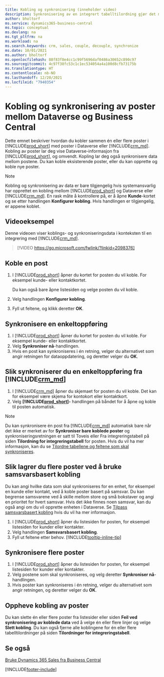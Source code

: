 ```yaml
---
title: Kobling og synkronisering (inneholder video)
description: Synkronisering av en integrert tabelltilordning gjør det mulig å synkronisere data i alle poster i en tabell i Business Central og Dynamics 365 Sales-tabell som er koblet.
author: bholtorf
ms.service: dynamics365-business-central
ms.topic: conceptual
ms.devlang: na
ms.tgt_pltfrm: na
ms.workload: na
ms.search.keywords: crm, sales, couple, decouple, synchronize
ms.date: 10/01/2021
ms.author: bholtorf
ms.openlocfilehash: 88f83f8e4cc1c99f5696daf0486a30652c890c97
ms.sourcegitcommit: 4c97f38fc53c1c1ec534054a4a100d8cfb73175b
ms.translationtype: HT
ms.contentlocale: nb-NO
ms.lasthandoff: 12/20/2021
ms.locfileid: "7940354"
---
```

# <a name="coupling-and-synchronizing-records-between-dataverse-and-business-central"></a>Kobling og synkronisering av poster mellom Dataverse og Business Central

Dette emnet beskriver hvordan du kobler sammen én eller flere poster i [!INCLUDE[prod_short](includes/prod_short.md)] med poster i Dataverse eller [!INCLUDE[crm_md](includes/crm_md.md)]. Kobling av poster lar deg vise Dataverse-informasjon fra [!INCLUDE[prod_short](includes/prod_short.md)], og omvendt. Kopling lar deg også synkronisere data mellom postene. Du kan koble eksisterende poster, eller du kan opprette og koble nye poster.

> [!Note]
> Kobling og synkronisering av data er bare tilgjengelig hvis systemansvarlig har opprettet en kobling mellom [!INCLUDE[prod_short](includes/prod_short.md)] og Dataverse eller [!INCLUDE[crm_md](includes/crm_md.md)]. En rask måte å kontrollere på, er å åpne **Kunde**-kortet og se etter handlingen **Konfigurer kobling**. Hvis handlingen er tilgjengelig, er appene koblet.   

## <a name="video-example"></a>Videoeksempel
Denne videoen viser koblings- og synkroniseringsdata i konteksten til en integrering med [!INCLUDE[crm_md](includes/crm_md.md)].

> [!VIDEO https://go.microsoft.com/fwlink/?linkid=2098376]

## <a name="to-couple-a-record"></a>Koble en post  
1.  I [!INCLUDE[prod_short](includes/prod_short.md)] åpner du kortet for posten du vil koble. For eksempel kunde- eller kontaktkortet.  

    Du kan også bare åpne listesiden og velge posten du vil koble.  

2.  Velg handlingen **Konfigurer kobling**.  
3.  Fyll ut feltene, og klikk deretter **OK**.  

## <a name="to-synchronize-a-single-record"></a>Synkronisere en enkeltoppføring  
1.  I [!INCLUDE[prod_short](includes/prod_short.md)] åpner du kortet for posten du vil koble. For eksempel kunde- eller kontaktkortet.  
2.  Velg **Synkroniser nå**-handlingen.  
3.  Hvis en post kan synkroniseres i én retning, velger du alternativet som angir retningen for dataoppdatering, og deretter velger du **OK**.  

## <a name="to-synchronize-a-single-record-from-crm_md"></a>Slik synkroniserer du en enkeltoppføring fra [!INCLUDE[crm_md](includes/crm_md.md)]  
1.  I [!INCLUDE[crm_md](includes/crm_md.md)] åpner du skjemaet for posten du vil koble. Det kan for eksempel være skjema for kontokort eller kontaktkort.  
2.  Velg **[!INCLUDE[prod_short](includes/prod_short.md)]-** handlingen på båndet for å åpne og koble til posten automatisk.

> [!Note]
> Du kan synkronisere én post fra [!INCLUDE[crm_md](includes/crm_md.md)] automatisk bare når det ikke er merket av for **Synkroniser bare koblede poster** og synkroniseringsretningen er satt til Toveis eller Fra integreringstabell på siden **Tilordning for integreringstabell** for posten. Hvis du vil ha mer informasjon, kan du se [Tilordne tabellene og feltene som skal synkroniseres](admin-how-to-modify-table-mappings-for-synchronization.md#creating-new-records).     

## <a name="to-couple-multiple-records-using-match-based-coupling"></a>Slik lagrer du flere poster ved å bruke samsvarsbasert kobling

Du kan angi hvilke data som skal synkroniseres for en enhet, for eksempel en kunde eller kontakt, ved å koble poster basert på samsvar. Du kan begrense samsvarene ved å skille mellom store og små bokstaver og angi en prioritet for hvert samsvar. Hvis det ikke finnes noen samsvar, kan du også angi om du vil opprette enheten i Dataverse. Se [Tilpass samsvarsbasert kobling](admin-how-to-set-up-a-dynamics-crm-connection.md#customize-the-match-based-coupling) hvis du vil ha mer informasjon.  

1. I [!INCLUDE[prod_short](includes/prod_short.md)] åpner du listesiden for posten, for eksempel listesiden for kunder eller kontakter.
2. Velg handlingen **Samsvarsbasert kobling**.
3. Fyll ut feltene etter behov. [!INCLUDE[tooltip-inline-tip](includes/tooltip-inline-tip_md.md)]

## <a name="to-synchronize-multiple-records"></a>Synkronisere flere poster  
1.  I [!INCLUDE[prod_short](includes/prod_short.md)] åpner du listesiden for posten, for eksempel listesiden for kunder eller kontakter.  
2.  Velg postene som skal synkroniseres, og velg deretter **Synkroniser nå**-handlingen.  
3.  Hvis poster kan synkroniseres i én retning, velger du alternativet som angir retningen, og deretter velger du **OK**.  

## <a name="uncoupling-records"></a>Oppheve kobling av poster
Du kan slette én eller flere poster fra listesider eller siden **Feil ved synkronisering av koblede data** ved å velge én eller flere linjer og velge **Slett kobling**. Du kan også fjerne alle koblingene for én eller flere tabelltilordninger på siden **Tilordninger for integreringstabell**.

## <a name="see-also"></a>Se også  
[Bruke Dynamics 365 Sales fra Business Central](marketing-integrate-dynamicscrm.md)


[!INCLUDE[footer-include](includes/footer-banner.md)]